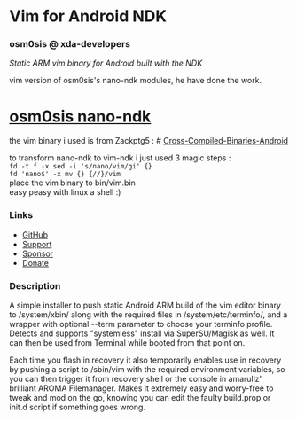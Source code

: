 # Vim for Android NDK
### osm0sis @ xda-developers
*Static ARM vim binary for Android built with the NDK*

vim version of osm0sis's nano-ndk modules, he have done the work.
# [osm0sis nano-ndk](https://github.com/Magisk-Modules-Repo/nano-ndk)
the vim binary i used is from Zackptg5 : # [Cross-Compiled-Binaries-Android](https://github.com/Zackptg5/Cross-Compiled-Binaries-Android)

to transform nano-ndk to vim-ndk i just used 3 magic steps :<br>
`fd -t f -x sed -i 's/nano/vim/gi' {}`<br>
`fd 'nano$' -x mv {} {//}/vim`<br>
place the vim binary to bin/vim.bin<br>
easy peasy with linux a shell :)

### Links
* [GitHub](https://github.com/mirsella/vim-ndk)
* [Support](https://forum.xda-developers.com/showthread.php?t=2239421)
* [Sponsor](https://github.com/sponsors/osm0sis)
* [Donate](https://forum.xda-developers.com/donatetome.php?u=4544860)

### Description
A simple installer to push static Android ARM build of the vim editor binary to /system/xbin/ along with the required files in /system/etc/terminfo/, and a wrapper with optional --term parameter to choose your terminfo profile. Detects and supports "systemless" install via SuperSU/Magisk as well. It can then be used from Terminal while booted from that point on.

Each time you flash in recovery it also temporarily enables use in recovery by pushing a script to /sbin/vim with the required environment variables, so you can then trigger it from recovery shell or the console in amarullz' brilliant AROMA Filemanager. Makes it extremely easy and worry-free to tweak and mod on the go, knowing you can edit the faulty build.prop or init.d script if something goes wrong.
